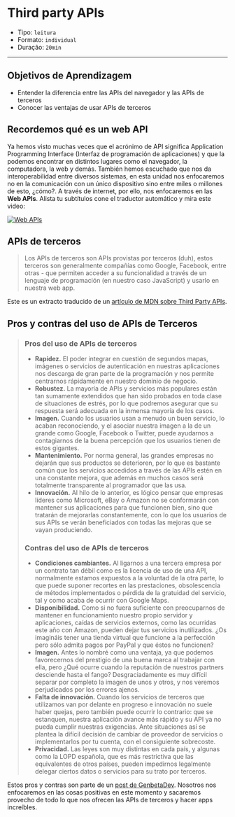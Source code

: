 # Third party APIs

- Tipo: `leitura`
- Formato: `individual`
- Duração: `20min`

***

## Objetivos de Aprendizagem

- Entender la diferencia entre las APIs del navegador y las APIs de terceros
- Conocer las ventajas de usar APIs de terceros

## Recordemos qué es un web API

Ya hemos visto muchas veces que el acrónimo de API significa Application 
Programming Interface (Interfaz de programación de aplicaciones) y que la 
podemos encontrar en distintos lugares como el navegador, la computadora, la 
web y demás. También hemos escuchado que nos da interoperabilidad entre diversos
sistemas, en esta unidad nos enfocaremos no en la comunicación con un único
dispositivo sino entre miles o millones de esto, ¿cómo?. A través de internet,
por ello, nos enfocaremos en las **Web APIs**. Alista tu subtítulos cone el
traductor automático y mira este video:

[![Web APIs](https://img.youtube.com/vi/_49_6pjTXiQ/0.jpg)](https://youtu.be/_49_6pjTXiQ)

## APIs de terceros

> Los APIs de terceros son APIs provistas por terceros (duh), estos terceros
> son generalmente compañías como Google, Facebook, entre otras - que permiten
> acceder a su funcionalidad a través de un lenguaje de programación (en nuestro
> caso JavaScript) y usarlo en nuestra web app.

Este es un extracto traducido de un [artículo de MDN sobre Third Party APIs](https://developer.mozilla.org/en-US/docs/Learn/JavaScript/Client-side_web_APIs/Third_party_APIs).

## Pros y contras del uso de APIs de Terceros

> ### Pros del uso de APIs de terceros
>
> - **Rapidez.** El poder integrar en cuestión de segundos mapas, imágenes o
>   servicios de autenticación en nuestras aplicaciones nos descarga de gran parte
>   de la programación y nos permite centrarnos rápidamente en nuestro dominio de
>   negocio.
> - **Robustez.** La mayoría de APIs y servicios más populares están tan sumamente
>   extendidos que han sido probados en toda clase de situaciones de estrés, por
>   lo que podremos asegurar que su respuesta será adecuada en la inmensa mayoría
>   de los casos.
> - **Imagen.** Cuando los usuarios usan a menudo un buen servicio, lo acaban
>   reconociendo, y el asociar nuestra imagen a la de un grande como Google,
>   Facebook o Twitter, puede ayudarnos a contagiarnos de la buena percepción que
>   los usuarios tienen de estos gigantes.
> - **Mantenimiento.** Por norma general, las grandes empresas no dejarán que sus
>   productos se deterioren, por lo que es bastante común que los servicios
>   accedidos a través de las APIs estén en una constante mejora, que además en
>   muchos casos será totalmente transparente al programador que las usa.
> - **Innovación.** Al hilo de lo anterior, es lógico pensar que empresas líderes
>   como Microsoft, eBay o Amazon no se conformarán con mantener sus aplicaciones
>   para que funcionen bien, sino que tratarán de mejorarlas constantemente, con
>   lo que los usuarios de sus APIs se verán beneficiados con todas las mejoras
>   que se vayan produciendo.
>
> ### Contras del uso de APIs de terceros
>
> - **Condiciones cambiantes.** Al ligarnos a una tercera empresa por un contrato
>   tan débil como es la licencia de uso de una API, normalmente estamos expuestos
>   a la voluntad de la otra parte, lo que puede suponer recortes en las
>   prestaciones, obsolescencia de métodos implementados o pérdida de la gratuidad
>   del servicio, tal y como acaba de ocurrir con Google Maps.
> - **Disponibilidad.** Como si no fuera suficiente con preocuparnos de mantener
>   en funcionamiento nuestro propio servidor y aplicaciones, caídas de servicios
>   externos, como las ocurridas este año con Amazon, pueden dejar tus servicios
>   inutilizados. ¿Os imagináis tener una tienda virtual que funcione a la
>   perfección pero sólo admita pagos por PayPal y que éstos no funcionen?
> - **Imagen.** Antes lo nombré como una ventaja, ya que podemos favorecernos del
>   prestigio de una buena marca al trabajar con ella, pero ¿Qué ocurre cuando la
>   reputación de nuestros partners desciende hasta el fango? Desgraciadamente es
>   muy difícil separar por completo la imagen de unos y otros, y nos veremos
>   perjudicados por los errores ajenos.
> - **Falta de innovación.** Cuando los servicios de terceros que utilizamos van
>   por delante en progreso e innovación no suele haber quejas, pero también puede
>   ocurrir lo contrario: que se estanquen, nuestra aplicación avance más rápido
>   y su API ya no pueda cumplir nuestras exigencias. Ante situaciones así se
>   plantea la difícil decisión de cambiar de proveedor de servicios o
>   implementarlos por tu cuenta, con el consiguiente sobrecoste.
> - **Privacidad.** Las leyes son muy distintas en cada país, y algunas como la
>   LOPD española, que es más restrictiva que las equivalentes de otros países,
>   pueden impedirnos legalmente delegar ciertos datos o servicios para su trato
>   por terceros.

Estos pros y contras son parte de un [post de GenbetaDev](https://www.genbetadev.com/programacion-en-la-nube/pros-y-contras-del-uso-de-apis-de-terceros).
Nosotros nos enfocaremos en las cosas positivas en este momento y sacaremos
provecho de todo lo que nos ofrecen las APIs de terceros y hacer apps increíbles.
